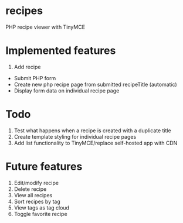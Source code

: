 # recipes
 PHP recipe viewer with TinyMCE

# Implemented features
1. Add recipe
- Submit PHP form
- Create new php recipe page from submitted recipeTitle (automatic)
- Display form data on individual recipe page

# Todo
1. Test what happens when a recipe is created with a duplicate title
1. Create template styling for individual recipe pages
1. Add list functionality to TinyMCE/replace self-hosted app with CDN

# Future features
1. Edit/modify recipe
1. Delete recipe
1. View all recipes
1. Sort recipes by tag
1. View tags as tag cloud
1. Toggle favorite recipe
